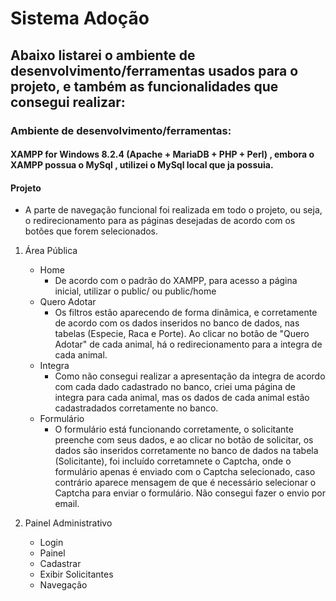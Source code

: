 # Sistema Adoção

## Abaixo listarei o ambiente de desenvolvimento/ferramentas usados para o projeto, e também as funcionalidades que consegui realizar:

### Ambiente de desenvolvimento/ferramentas:
    
#### XAMPP for Windows 8.2.4 (Apache + MariaDB + PHP + Perl) , embora o XAMPP possua o MySql , utilizei o MySql local que ja possuia.

#### Projeto

- A parte de navegação funcional foi realizada em todo o projeto, ou seja, o redirecionamento para as páginas desejadas de acordo com os botões que forem selecionados.


1. Área Pública
    - Home
        - De acordo com o padrão do XAMPP, para acesso a página inicial, utilizar o public/ ou public/home
    - Quero Adotar
        - Os filtros estão aparecendo de forma dinâmica, e corretamente de acordo com os dados inseridos no banco de dados, nas tabelas (Especie, Raca e Porte). Ao clicar no botão de "Quero Adotar" de cada animal, há o redirecionamento para a integra de cada animal.
    - Integra
        - Como não consegui realizar a apresentação da integra de acordo com cada dado cadastrado no banco, criei uma página de integra para cada animal, mas os dados de cada animal estão cadastradados corretamente no banco.
    - Formulário
        - O formulário está funcionando corretamente, o solicitante preenche com seus dados, e ao clicar no botão de solicitar, os dados são inseridos corretamente no banco de dados na tabela (Solicitante), foi incluído corretamnete o Captcha, onde o formulário apenas é enviado com o Captcha selecionado, caso contrário aparece mensagem de que é necessário selecionar o Captcha para enviar o formulário. Não consegui fazer o envio por email.

    

2. Painel Administrativo
    - Login
    - Painel
    - Cadastrar
    - Exibir Solicitantes
    - Navegação


